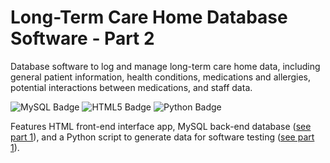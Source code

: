 # Long-Term Care Home Database Software - Part 2

Database software to log and manage long-term care home data, including general patient information, health conditions, medications and allergies, potential interactions between medications, and staff data.

![MySQL Badge](https://img.shields.io/badge/MySQL-4479A1?logo=mysql&logoColor=fff&style=flat-square) ![HTML5 Badge](https://img.shields.io/badge/HTML5-E34F26?logo=html5&logoColor=fff&style=flat-square) ![Python Badge](https://img.shields.io/badge/Python-3776AB?logo=python&logoColor=fff&style=flat-square)

Features HTML front-end interface app, MySQL back-end database ([see part 1](https://github.com/sharlet-kumar/LongTermCareHome-Part1)),  and a Python script to generate data for software testing ([see part 1](https://github.com/sharlet-kumar/LongTermCareHome-Part1)).
